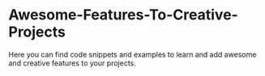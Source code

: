 # Awesome-Features-To-Creative-Projects
Here you can find code snippets and examples to learn and add awesome and creative features to your projects.
